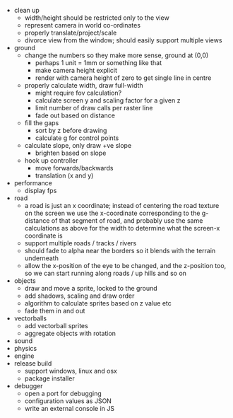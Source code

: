 * clean up
  + width/height should be restricted only to the view
  + represent camera in world co-ordinates
  + properly translate/project/scale
  + divorce view from the window; should easily support multiple views
* ground
  + change the numbers so they make more sense, ground at (0,0)
    - perhaps 1 unit = 1mm or something like that
    - make camera height explicit
    - render with camera height of zero to get single line in centre
  + properly calculate width, draw full-width
    - might require fov calculation?
    - calculate screen y and scaling factor for a given z
    - limit number of draw calls per raster line
    - fade out based on distance
  + fill the gaps
    - sort by z before drawing
    - calculate g for control points
  + calculate slope, only draw +ve slope
    - brighten based on slope
  + hook up controller
    - move forwards/backwards
    - translation (x and y)
* performance
  + display fps
* road
  + a road is just an x coordinate; instead of centering the road texture on the
    screen we use the x-coordinate corresponding to the g-distance of that
    segment of road, and probably use the same calculations as above for the
    width to determine what the screen-x coordinate is
  + support multiple roads / tracks / rivers
  + should fade to alpha near the borders so it blends with the terrain
    underneath
  + allow the x-position of the eye to be changed, and the z-position too, so we
    can start running along roads / up hills and so on
* objects
  + draw and move a sprite, locked to the ground
  + add shadows, scaling and draw order
  + algorithm to calculate sprites based on z value etc
  + fade them in and out
* vectorballs
  + add vectorball sprites
  + aggregate objects with rotation
* sound
* physics
* engine
* release build
  + support windows, linux and osx
  + package installer
* debugger
  + open a port for debugging
  + configuration values as JSON
  + write an external console in JS
